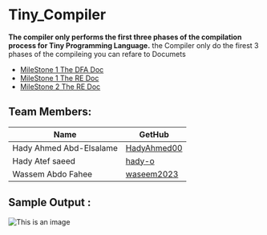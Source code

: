 # Tiny_Compiler
**The compiler only performs the first three phases of the compilation process for Tiny Programming Language.**
the Compiler only do the firest 3 phases of the compileing you can refare to Documets 
* [ MileStone 1 The DFA Doc](https://github.com/HadyAhmed00/Tiny_Compiler/blob/main/Docs/8%20-%20TINY%20DFAs.pdf)
* [ MileStone 1 The RE Doc](https://github.com/HadyAhmed00/Tiny_Compiler/blob/main/Docs/8%20-%20TINY%20Regular%20Expressions.pdf)
* [ MileStone 2 The RE Doc](https://github.com/HadyAhmed00/Tiny_Compiler/blob/main/Docs/8-Tyni%20CFG.pdf)
## Team Members:
|         Name  | GetHub |
| ------------- | ------------- |
| Hady Ahmed Abd-Elsalame  | [HadyAhmed00](https://github.com/HadyAhmed00)  |
| Hady Atef saeed  | [hady-o](https://github.com/hady-o)  |
| Wassem Abdo Fahee  |[waseem2023](https://github.com/waseem2023)  |

## Sample Output :


![This is an image](https://github.com/HadyAhmed00/Tiny_Compiler/blob/main/TestCases/Screenshot%202023-01-27%20175233.png)
